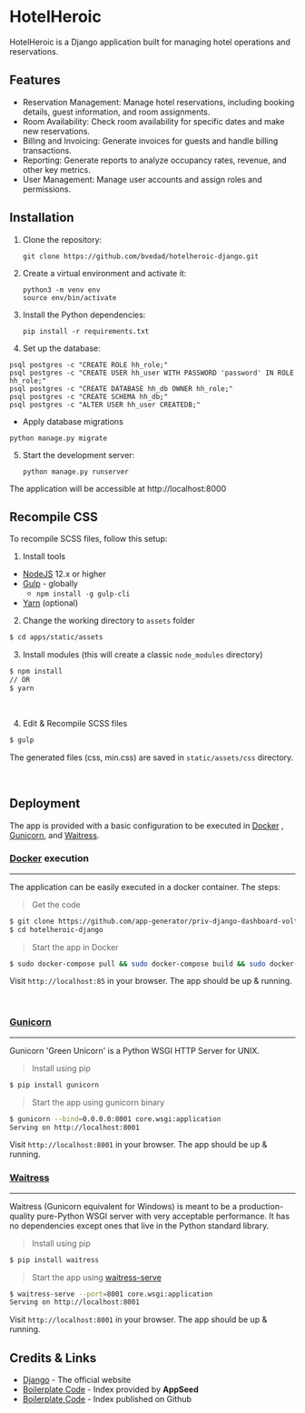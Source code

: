 # HotelHeroic

HotelHeroic is a Django application built for managing hotel operations and reservations.

## Features

- Reservation Management: Manage hotel reservations, including booking details, guest information, and room assignments.
- Room Availability: Check room availability for specific dates and make new reservations.
- Billing and Invoicing: Generate invoices for guests and handle billing transactions.
- Reporting: Generate reports to analyze occupancy rates, revenue, and other key metrics.
- User Management: Manage user accounts and assign roles and permissions.

## Installation

1. Clone the repository:

   ```shell
   git clone https://github.com/bvedad/hotelheroic-django.git
   ```

2. Create a virtual environment and activate it:

   ```shell
   python3 -m venv env
   source env/bin/activate
   ```

3. Install the Python dependencies:

   ```shell
   pip install -r requirements.txt
   ```

4. Set up the database:

```shell
psql postgres -c "CREATE ROLE hh_role;"
psql postgres -c "CREATE USER hh_user WITH PASSWORD 'password' IN ROLE hh_role;"
psql postgres -c "CREATE DATABASE hh_db OWNER hh_role;"
psql postgres -c "CREATE SCHEMA hh_db;"
psql postgres -c "ALTER USER hh_user CREATEDB;"
```

- Apply database migrations

```shell
python manage.py migrate
```

5. Start the development server:

   ```shell
   python manage.py runserver
   ```

The application will be accessible at http://localhost:8000

## Recompile CSS

To recompile SCSS files, follow this setup:

1. Install tools

- [NodeJS](https://nodejs.org/en/) 12.x or higher
- [Gulp](https://gulpjs.com/) - globally
    - `npm install -g gulp-cli`
- [Yarn](https://yarnpkg.com/) (optional)

2. Change the working directory to `assets` folder

```bash
$ cd apps/static/assets
```

3. Install modules (this will create a classic `node_modules` directory)

```bash
$ npm install
// OR
$ yarn
```

<br />

4. Edit & Recompile SCSS files

```bash
$ gulp
```

The generated files (css, min.css) are saved in `static/assets/css` directory.

<br />

## Deployment

The app is provided with a basic configuration to be executed in [Docker](https://www.docker.com/)
, [Gunicorn](https://gunicorn.org/), and [Waitress](https://docs.pylonsproject.org/projects/waitress/en/stable/).

### [Docker](https://www.docker.com/) execution
---

The application can be easily executed in a docker container. The steps:

> Get the code

```bash
$ git clone https://github.com/app-generator/priv-django-dashboard-volt-pro.git
$ cd hotelheroic-django
```

> Start the app in Docker

```bash
$ sudo docker-compose pull && sudo docker-compose build && sudo docker-compose up -d
```

Visit `http://localhost:85` in your browser. The app should be up & running.

<br />

### [Gunicorn](https://gunicorn.org/)
---

Gunicorn 'Green Unicorn' is a Python WSGI HTTP Server for UNIX.

> Install using pip

```bash
$ pip install gunicorn
```

> Start the app using gunicorn binary

```bash
$ gunicorn --bind=0.0.0.0:8001 core.wsgi:application
Serving on http://localhost:8001
```

Visit `http://localhost:8001` in your browser. The app should be up & running.


### [Waitress](https://docs.pylonsproject.org/projects/waitress/en/stable/)
---

Waitress (Gunicorn equivalent for Windows) is meant to be a production-quality pure-Python WSGI server with very
acceptable performance. It has no dependencies except ones that live in the Python standard library.

> Install using pip

```bash
$ pip install waitress
```

> Start the app using [waitress-serve](https://docs.pylonsproject.org/projects/waitress/en/stable/runner.html)

```bash
$ waitress-serve --port=8001 core.wsgi:application
Serving on http://localhost:8001
```

Visit `http://localhost:8001` in your browser. The app should be up & running.

## Credits & Links

- [Django](https://www.djangoproject.com/) - The official website
- [Boilerplate Code](https://appseed.us/boilerplate-code) - Index provided by **AppSeed**
- [Boilerplate Code](https://github.com/app-generator/boilerplate-code) - Index published on Github

